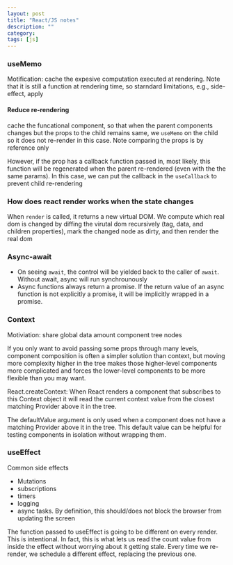 ```yaml
---
layout: post
title: "React/JS notes" 
description: ""
category: 
tags: [js]
--- 
```


### useMemo
Motification: cache the expesive computation executed at rendering. Note that it is still a function at rendering time, so starndard limitations, e.g., side-effect, apply


#### Reduce re-rendering
cache the funcational component, so that when the parent components changes but the props to the child remains same, we `useMemo` on the child so it does not re-render in this case. Note comparing the props is by reference only

However, if the prop has a callback function passed in, most likely, this function will be regenerated when the parent re-rendered (even with the the same params). In this case, we can put the callback in the `useCallback` to prevent child re-rendering 

### How does react render works when the state changes
When `render` is called, it returns a new virtual DOM. We compute which real dom is changed by diffing the virutal dom recursively (tag, data, and children properties), mark the changed node as dirty, and then render the real dom 

### Async-await

* On seeing `await`, the control will be yielded back to the caller of `await`. Without await, async will run synchrounously
* Async functions always return a promise. If the return value of an async function is not explicitly a promise, it will be implicitly wrapped in a promise. 

### Context

Motiviation: share global data amount component tree nodes

If you only want to avoid passing some props through many levels, component composition is often a simpler solution than context, but moving more complexity higher in the tree makes those higher-level components more complicated and forces the lower-level components to be more flexible than you may want.

React.createContext: When React renders a component that subscribes to this Context object it will read the current context value from the closest matching Provider above it in the tree.

The defaultValue argument is only used when a component does not have a matching Provider above it in the tree. This default value can be helpful for testing components in isolation without wrapping them.

### useEffect

Common side effects
* Mutations
* subscriptions
* timers
* logging
* async tasks. By definition, this should/does not block the browser from updating the screen

The function passed to useEffect is going to be different on every render. This is intentional. In fact, this is what lets us read the count value from inside the effect without worrying about it getting stale. Every time we re-render, we schedule a different effect, replacing the previous one.
